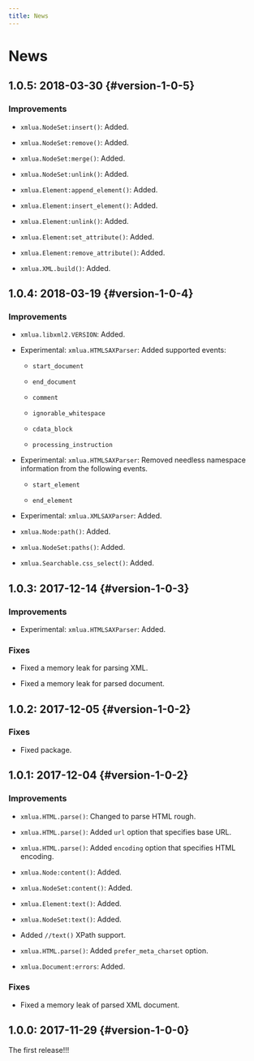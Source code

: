 ```yaml
---
title: News
---
```


# News

## 1.0.5: 2018-03-30 {#version-1-0-5}

### Improvements

  * `xmlua.NodeSet:insert()`: Added.

  * `xmlua.NodeSet:remove()`: Added.

  * `xmlua.NodeSet:merge()`: Added.

  * `xmlua.NodeSet:unlink()`: Added.

  * `xmlua.Element:append_element()`: Added.

  * `xmlua.Element:insert_element()`: Added.

  * `xmlua.Element:unlink()`: Added.

  * `xmlua.Element:set_attribute()`: Added.

  * `xmlua.Element:remove_attribute()`: Added.

  * `xmlua.XML.build()`: Added.

## 1.0.4: 2018-03-19 {#version-1-0-4}

### Improvements

  * `xmlua.libxml2.VERSION`: Added.

  * Experimental: `xmlua.HTMLSAXParser`: Added supported events:

    * `start_document`

    * `end_document`

    * `comment`

    * `ignorable_whitespace`

    * `cdata_block`

    * `processing_instruction`

  * Experimental: `xmlua.HTMLSAXParser`: Removed needless namespace information from the following events.

    * `start_element`

    * `end_element`

  * Experimental: `xmlua.XMLSAXParser`: Added.

  * `xmlua.Node:path()`: Added.

  * `xmlua.NodeSet:paths()`: Added.

  * `xmlua.Searchable.css_select()`: Added.

## 1.0.3: 2017-12-14 {#version-1-0-3}

### Improvements

  * Experimental: `xmlua.HTMLSAXParser`: Added.

### Fixes

  * Fixed a memory leak for parsing XML.

  * Fixed a memory leak for parsed document.

## 1.0.2: 2017-12-05 {#version-1-0-2}

### Fixes

  * Fixed package.

## 1.0.1: 2017-12-04 {#version-1-0-2}

### Improvements

  * `xmlua.HTML.parse()`: Changed to parse HTML rough.

  * `xmlua.HTML.parse()`: Added `url` option that specifies base URL.

  * `xmlua.HTML.parse()`: Added `encoding` option that specifies HTML encoding.

  * `xmlua.Node:content()`: Added.

  * `xmlua.NodeSet:content()`: Added.

  * `xmlua.Element:text()`: Added.

  * `xmlua.NodeSet:text()`: Added.

  * Added `//text()` XPath support.

  * `xmlua.HTML.parse()`: Added `prefer_meta_charset` option.

  * `xmlua.Document:errors`: Added.

### Fixes

  * Fixed a memory leak of parsed XML document.

## 1.0.0: 2017-11-29 {#version-1-0-0}

The first release!!!
